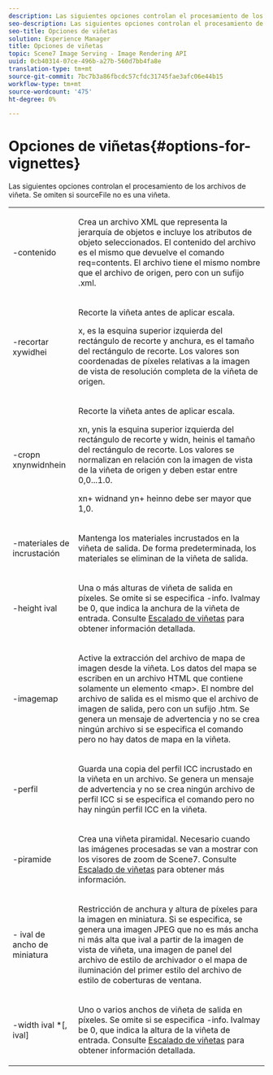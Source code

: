 ```yaml
---
description: Las siguientes opciones controlan el procesamiento de los archivos de viñeta. Se omiten si sourceFile no es una viñeta.
seo-description: Las siguientes opciones controlan el procesamiento de los archivos de viñeta. Se omiten si sourceFile no es una viñeta.
seo-title: Opciones de viñetas
solution: Experience Manager
title: Opciones de viñetas
topic: Scene7 Image Serving - Image Rendering API
uuid: 0cb40314-07ce-496b-a27b-560d7bb4fa8e
translation-type: tm+mt
source-git-commit: 7bc7b3a86fbcdc57cfdc31745fae3afc06e44b15
workflow-type: tm+mt
source-wordcount: '475'
ht-degree: 0%

---
```



# Opciones de viñetas{#options-for-vignettes}

Las siguientes opciones controlan el procesamiento de los archivos de viñeta. Se omiten si sourceFile no es una viñeta.

<table id="simpletable_6D0C967EB84947FBAC34B46C4BB23AF0"> 
 <tr class="strow"> 
  <td class="stentry"> <p><span class="codeph"> -contenido</span> </p></td> 
  <td class="stentry"> <p>Crea un archivo XML que representa la jerarquía de objetos e incluye los atributos de objeto seleccionados. El contenido del archivo es el mismo que devuelve el comando <span class="codeph"> req=contents</span>. El archivo tiene el mismo nombre que el archivo de origen, pero con un sufijo <span class="filepath"> .xml</span>. </p></td> 
 </tr> 
 <tr class="strow"> 
  <td class="stentry"> <p><span class="codeph">-recortar  <span class="varname"> </span><span class="varname"> </span><span class="varname"> </span><span class="varname"> xywidhei</span></span> </p></td> 
  <td class="stentry"> <p>Recorte la viñeta antes de aplicar escala. </p> <p><span class="codeph"><span class="varname"> x</span>,<span class="varname"> </span></span> es la esquina superior izquierda del rectángulo de recorte y  <span class="codeph"><span class="varname"> anchura</span>,<span class="varname"> </span></span> es el tamaño del rectángulo de recorte. Los valores son coordenadas de píxeles relativas a la imagen de vista de resolución completa de la viñeta de origen. </p></td> 
 </tr> 
 <tr class="strow"> 
  <td class="stentry"> <p><span class="codeph">-cropn  <span class="varname"> </span><span class="varname"> </span><span class="varname"> </span><span class="varname"> xnynwidnhein</span></span> </p> </td> 
  <td class="stentry"> <p>Recorte la viñeta antes de aplicar escala. </p> <p><span class="codeph"><span class="varname"> xn</span>,<span class="varname"> </span></span> ynis la esquina superior izquierda del rectángulo de recorte y  <span class="codeph"><span class="varname"> widn</span>,<span class="varname"> </span></span> heinis el tamaño del rectángulo de recorte. Los valores se normalizan en relación con la imagen de vista de la viñeta de origen y deben estar entre 0,0...1.0. </p> <p><span class="codeph"><span class="varname"> xn</span></span>+<span class="codeph"><span class="varname"> </span></span> widnand  <span class="codeph"><span class="varname"> yn</span></span>+<span class="codeph"><span class="varname"> </span></span> heinno debe ser mayor que 1,0. </p></td> 
 </tr> 
 <tr class="strow"> 
  <td class="stentry"> <p><span class="codeph"> -materiales de incrustación</span> </p></td> 
  <td class="stentry"> <p>Mantenga los materiales incrustados en la viñeta de salida. De forma predeterminada, los materiales se eliminan de la viñeta de salida. </p></td> 
 </tr> 
 <tr class="strow"> 
  <td class="stentry"> <p><span class="codeph">-height  <span class="varname"> ival</span></span> </p></td> 
  <td class="stentry"> <p>Una o más alturas de viñeta de salida en píxeles. Se omite si se especifica -info. <span class="varname"> </span> Ivalmay be 0, que indica la anchura de la viñeta de entrada. Consulte <a href="../../../../ir-api/vntc/utilities/c-ir-vignette-converter-vntc/c-ir-vignette-scaling.md#concept-e373a29c2f954df98d704c7723804585" type="concept" format="dita" scope="local"> Escalado de viñetas</a> para obtener información detallada. </p></td> 
 </tr> 
 <tr class="strow"> 
  <td class="stentry"> <p><span class="codeph"> -imagemap</span> </p></td> 
  <td class="stentry"> <p>Active la extracción del archivo de mapa de imagen desde la viñeta. Los datos del mapa se escriben en un archivo HTML que contiene solamente un elemento <span class="codeph"> &lt;map&gt;</span>. El nombre del archivo de salida es el mismo que el archivo de imagen de salida, pero con un sufijo <span class="filepath"> .htm</span>. Se genera un mensaje de advertencia y no se crea ningún archivo si se especifica el comando pero no hay datos de mapa en la viñeta. </p></td> 
 </tr> 
 <tr class="strow"> 
  <td class="stentry"> <p><span class="codeph"> -perfil</span> </p></td> 
  <td class="stentry"> <p>Guarda una copia del perfil ICC incrustado en la viñeta en un archivo. Se genera un mensaje de advertencia y no se crea ningún archivo de perfil ICC si se especifica el comando pero no hay ningún perfil ICC en la viñeta. </p></td> 
 </tr> 
 <tr class="strow"> 
  <td class="stentry"> <p><span class="codeph"> -piramide</span> </p></td> 
  <td class="stentry"> <p>Crea una viñeta piramidal. Necesario cuando las imágenes procesadas se van a mostrar con los visores de zoom de Scene7. Consulte <a href="../../../../ir-api/vntc/utilities/c-ir-vignette-converter-vntc/c-ir-vignette-scaling.md#concept-e373a29c2f954df98d704c7723804585" type="concept" format="dita" scope="local"> Escalado de viñetas</a> para obtener más información. </p></td> 
 </tr> 
 <tr class="strow"> 
  <td class="stentry"> <p><span class="codeph">- <span class="varname"> ival de ancho de miniatura</span></span> </p></td> 
  <td class="stentry"> <p>Restricción de anchura y altura de píxeles para la imagen en miniatura. Si se especifica, se genera una imagen JPEG que no es más ancha ni más alta que <span class="varname"> ival</span> a partir de la imagen de vista de viñeta, una imagen de panel del archivo de estilo de archivador o el mapa de iluminación del primer estilo del archivo de estilo de coberturas de ventana. </p></td> 
 </tr> 
 <tr class="strow"> 
  <td class="stentry"> <p><span class="codeph">-width  <span class="varname"> ival</span> *[,<span class="varname"> ival</span>]</span> </p></td> 
  <td class="stentry"> <p>Uno o varios anchos de viñeta de salida en píxeles. Se omite si se especifica <span class="codeph"> -info</span>. <span class="varname"> </span> Ivalmay be 0, que indica la altura de la viñeta de entrada. Consulte <a href="../../../../ir-api/vntc/utilities/c-ir-vignette-converter-vntc/c-ir-vignette-scaling.md#concept-e373a29c2f954df98d704c7723804585" type="concept" format="dita" scope="local"> Escalado de viñetas</a> para obtener información detallada. </p></td> 
 </tr> 
</table>

